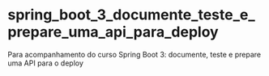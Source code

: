 # spring_boot_3_documente_teste_e_prepare_uma_api_para_deploy
Para acompanhamento do curso Spring Boot 3: documente, teste e prepare uma API para o deploy
